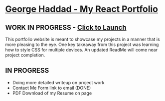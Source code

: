# [George Haddad - My React Portfolio](https://george-haddad.herokuapp.com/)

## WORK IN PROGRESS - [Click to Launch](https://george-haddad.herokuapp.com/)

This portfolio website is meant to showcase my projects in a manner that is more pleasing to the eye. One key takeaway from this project was learning how to style CSS for multiple devices. An updated ReadMe will come near project completion. 

## IN PROGRESS
* Doing more detailed writeup on project work 
* Contact Me Form link to email (DONE)
* PDF Download of my Resume on page

